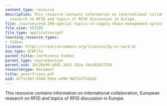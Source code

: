 ```yaml
---
content_type: resource
description: This resource contains information on international collaboration, European
  research on RFID and topics of RFID discussion in Europe.
file: /courses/esd-290-special-topics-in-supply-chain-management-spring-2005/b771c947934d595ea496982fa7741bd3_peterfriess.pdf
file_size: 552385
file_type: application/pdf
learning_resource_types:
- Videos
license: https://creativecommons.org/licenses/by-nc-sa/4.0/
ocw_type: OCWFile
parent_title: Conference Videos
parent_type: CourseSection
parent_uid: 16c26e40-a092-2015-181e-34a102b27256
resourcetype: Document
title: peterfriess.pdf
uid: b771c947-934d-595e-a496-982fa7741bd3
---
```

This resource contains information on international collaboration, European research on RFID and topics of RFID discussion in Europe.